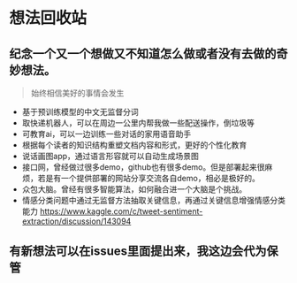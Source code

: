 # 想法回收站
## 纪念一个又一个想做又不知道怎么做或者没有去做的奇妙想法。
> 始终相信美好的事情会发生
* 基于预训练模型的中文无监督分词
* 取快递机器人，可以在周边一公里内帮我做一些配送操作，倒垃圾等
* 可教育ai，可以一边训练一些对话的家用语音助手
* 根据每个读者的知识结构重塑文档内容和形式，更好的个性化教育
* 说话画图app，通过语言形容就可以自动生成场景图
* 接口网，曾经做过很多demo，github也有很多demo。但是部署起来很麻烦，若是有一个提供部署的网站分享交流各自demo，相必是极好的。
* 众包大脑。曾经有很多智能算法，如何融合进一个大脑是个挑战。
* 情感分类问题中通过无监督方法抽取关键信息，再通过关键信息增强情感分类能力  https://www.kaggle.com/c/tweet-sentiment-extraction/discussion/143094

## 有新想法可以在issues里面提出来，我这边会代为保管
